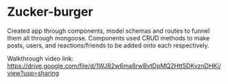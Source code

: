 # Zucker-burger

Created app through components, model schemas and routes to funnel them all through mongoose. Components used CRUD methods to make posts, users, and reactions/friends to be added onto each respectively. 

Walkthrough video link: https://drive.google.com/file/d/1WJ82w6ma8rwBvtDpMQ2Htt5DKvznDHKj/view?usp=sharing
